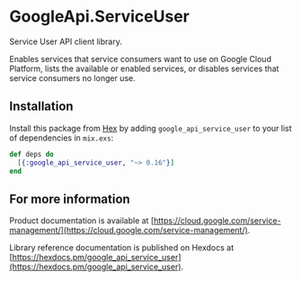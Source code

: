 # GoogleApi.ServiceUser

Service User API client library.

Enables services that service consumers want to use on Google Cloud Platform, lists the available or enabled services, or disables services that service consumers no longer use.

## Installation

Install this package from [Hex](https://hex.pm) by adding
`google_api_service_user` to your list of dependencies in `mix.exs`:

```elixir
def deps do
  [{:google_api_service_user, "~> 0.16"}]
end
```

## For more information

Product documentation is available at [https://cloud.google.com/service-management/](https://cloud.google.com/service-management/).

Library reference documentation is published on Hexdocs at
[https://hexdocs.pm/google_api_service_user](https://hexdocs.pm/google_api_service_user).
